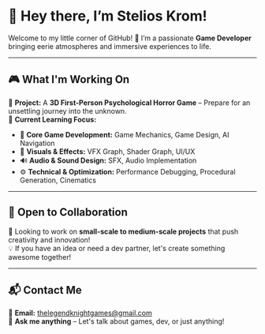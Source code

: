 # 👾 Hey there, I’m Stelios Krom!  
Welcome to my little corner of GitHub! 🚀 I’m a passionate **Game Developer** bringing eerie atmospheres and immersive experiences to life.  

---

## 🎮 What I'm Working On  
🔹 **Project:** A **3D First-Person Psychological Horror Game** – Prepare for an unsettling journey into the unknown.  
🔹 **Current Learning Focus:**  
   - 🎯 **Core Game Development:** Game Mechanics, Game Design, AI Navigation  
   - 🎨 **Visuals & Effects:** VFX Graph, Shader Graph, UI/UX  
   - 🔊 **Audio & Sound Design:** SFX, Audio Implementation  
   - ⚙️ **Technical & Optimization:** Performance Debugging, Procedural Generation, Cinematics  

---

## 🤝 Open to Collaboration  
🚀 Looking to work on **small-scale to medium-scale projects** that push creativity and innovation!  
💡 If you have an idea or need a dev partner, let's create something awesome together!  

---

## 📬 Contact Me  
📧 **Email:** thelegendknightgames@gmail.com  
💬 **Ask me anything** – Let's talk about games, dev, or just anything!  



